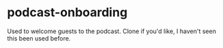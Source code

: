 # podcast-onboarding
Used to welcome guests to the podcast. Clone if you'd like, I haven't seen this been used before.
